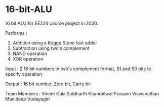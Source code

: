 # 16-bit-ALU
16 bit ALU for EE224 course project in 2020.

Performs :
  1. Addition using a Kogge Stone fast adder
  2. Subtraction using two's complement
  3. NAND operation
  4. XOR operation
  
Input : 2 16 bit numbers in two's complement format, S1 and S0 bits to specify operation

Output : 16 bit number, Zero bit, Carry bit

Team Members : 
Vineet Gala
Siddharth Khandelwal
Prasann Viswanathan
Manideep Vudayagiri
